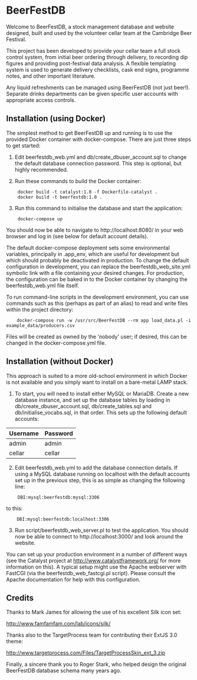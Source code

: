 BeerFestDB
==========

Welcome to BeerFestDB, a stock management database and website
designed, built and used by the volunteer cellar team at the Cambridge
Beer Festival.

This project has been developed to provide your cellar team a full
stock control system, from initial beer ordering through delivery, to
recording dip figures and providing post-festival data analysis. A
flexible templating system is used to generate delivery checklists,
cask end signs, programme notes, and other important literature.

Any liquid refreshments can be managed using BeerFestDB (not just
beer!). Separate drinks departments can be given specific user
accounts with appropriate access controls.


Installation (using Docker)
---------------------------

The simplest method to get BeerFestDB up and running is to use the
provided Docker container with docker-compose. There are just three
steps to get started:

1. Edit beerfestdb_web.yml and db/create_dbuser_account.sql to change
the default database connection password. This step is optional, but
highly recommended.

2. Run these commands to build the Docker container:

        docker build -t catalyst:1.0 -f Dockerfile-catalyst .
        docker build -t beerfestdb:1.0 .

3. Run this command to initialise the database and start the application:

        docker-compose up

You should now be able to navigate to http://localhost:8080/ in your
web browser and log in (see below for default account details).

The default docker-compose deployment sets some environmental
variables, principally in .app_env, which are useful for development
but which should probably be deactivated in production. To change the
default configuration in development, you can replace the
beerfestdb_web_site.yml symbolic link with a file containing your desired
changes. For production, the configuration can be baked in to the
Docker container by changing the beerfestdb_web.yml file itself.

To run command-line scripts in the development environment, you can
use commands such as this (perhaps as part of an alias) to read and
write files within the project directory:

        docker-compose run -w /usr/src/BeerFestDB --rm app load_data.pl -i example_data/producers.csv

Files will be created as owned by the 'nobody' user; if desired, this can
be changed in the docker-compose.yml file.


Installation (without Docker)
-----------------------------

This approach is suited to a more old-school environment in which
Docker is not available and you simply want to install on a bare-metal
LAMP stack.

1. To start, you will need to install either MySQL or MariaDB. Create
a new database instance, and set up the database tables by loading in
db/create_dbuser_account.sql, db/create_tables.sql and
db/initialise_vocabs.sql, in that order. This sets up the following
default accounts:

| Username | Password |
| -------- | -------- |
| admin    | admin    |
| cellar   | cellar   |

2. Edit beerfestdb_web.yml to add the database connection details. If
using a MySQL database running on localhost with the default accounts
set up in the previous step, this is as simple as changing the
following line:

        DBI:mysql:beerfestdb:mysql:3306

to this:

        DBI:mysql:beerfestdb:localhost:3306

3. Run script/beerfestdb_web_server.pl to test the application. You
should now be able to connect to http://localhost:3000/ and look
around the website.

You can set up your production environment in a number of different
ways (see the Catalyst project at http://www.catalystframework.org/
for more information on this). A typical setup might use the Apache
webserver with FastCGI (via the beerfestdb_web_fastcgi.pl
script). Please consult the Apache documentation for help with this
configuration.


Credits
-------

Thanks to Mark James for allowing the use of his excellent Silk icon
set:

  http://www.famfamfam.com/lab/icons/silk/

Thanks also to the TargetProcess team for contributing their ExtJS 3.0
theme:

  http://www.targetprocess.com/Files/TargetProcessSkin_ext_3.zip

Finally, a sincere thank you to Roger Stark, who helped design the
original BeerFestDB database schema many years ago.
